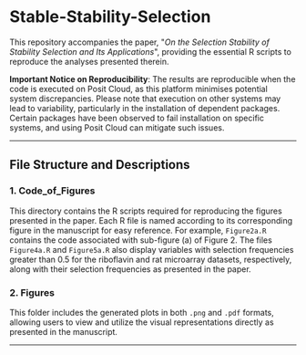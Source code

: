 # Stable-Stability-Selection

This repository accompanies the paper, "*On the Selection Stability of Stability Selection and Its Applications*", providing the essential R scripts to reproduce the analyses presented therein.

**Important Notice on Reproducibility**: The results are reproducible when the code is executed on Posit Cloud, as this platform minimises potential system discrepancies. Please note that execution on other systems may lead to variability, particularly in the installation of dependent packages. Certain packages have been observed to fail installation on specific systems, and using Posit Cloud can mitigate such issues.

---

## File Structure and Descriptions

### 1. **Code_of_Figures**
This directory contains the R scripts required for reproducing the figures presented in the paper. Each R file is named according to its corresponding figure in the manuscript for easy reference. For example, `Figure2a.R` contains the code associated with sub-figure (a) of Figure 2. The files `Figure4a.R` and `Figure5a.R` also display variables with selection frequencies greater than 0.5 for the riboflavin and rat microarray datasets, respectively, along with their selection frequencies as presented in the paper.

### 2. **Figures**
This folder includes the generated plots in both `.png` and `.pdf` formats, allowing users to view and utilize the visual representations directly as presented in the manuscript.

---
